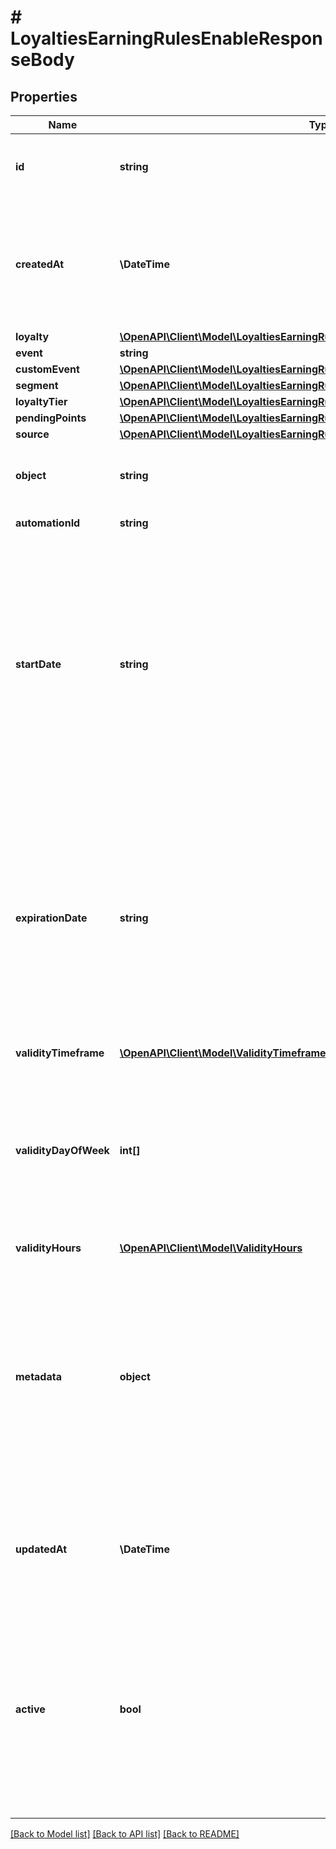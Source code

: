# # LoyaltiesEarningRulesEnableResponseBody

## Properties

Name | Type | Description | Notes
------------ | ------------- | ------------- | -------------
**id** | **string** | Assigned by the Voucherify API, identifies the earning rule object. | [optional]
**createdAt** | **\DateTime** | Timestamp representing the date and time when the earning rule was created. The value is shown in the ISO 8601 format. | [optional]
**loyalty** | [**\OpenAPI\Client\Model\LoyaltiesEarningRulesEnableResponseBodyLoyalty**](LoyaltiesEarningRulesEnableResponseBodyLoyalty.md) |  | [optional]
**event** | **string** |  | [optional]
**customEvent** | [**\OpenAPI\Client\Model\LoyaltiesEarningRulesEnableResponseBodyCustomEvent**](LoyaltiesEarningRulesEnableResponseBodyCustomEvent.md) |  | [optional]
**segment** | [**\OpenAPI\Client\Model\LoyaltiesEarningRulesEnableResponseBodySegment**](LoyaltiesEarningRulesEnableResponseBodySegment.md) |  | [optional]
**loyaltyTier** | [**\OpenAPI\Client\Model\LoyaltiesEarningRulesEnableResponseBodyLoyaltyTier**](LoyaltiesEarningRulesEnableResponseBodyLoyaltyTier.md) |  | [optional]
**pendingPoints** | [**\OpenAPI\Client\Model\LoyaltiesEarningRulesEnableResponseBodyPendingPoints**](LoyaltiesEarningRulesEnableResponseBodyPendingPoints.md) |  | [optional]
**source** | [**\OpenAPI\Client\Model\LoyaltiesEarningRulesEnableResponseBodySource**](LoyaltiesEarningRulesEnableResponseBodySource.md) |  | [optional]
**object** | **string** | The type of the object represented by JSON. Default is earning_rule. | [optional] [default to 'earning_rule']
**automationId** | **string** | For internal use by Voucherify. | [optional]
**startDate** | **string** | Start date defines when the earning rule starts to be active. Activation timestamp is presented in the ISO 8601 format. The earning rule is inactive before this date. If you do not define the start date for an earning rule, it will inherit the campaign start date by default. | [optional]
**expirationDate** | **string** | Expiration date defines when the earning rule expires. Expiration timestamp is presented in the ISO 8601 format. The earning rule is inactive after this date. If you do not define the expiration date for an earning rule, it will inherit the campaign expiration date by default. | [optional]
**validityTimeframe** | [**\OpenAPI\Client\Model\ValidityTimeframe**](ValidityTimeframe.md) |  | [optional]
**validityDayOfWeek** | **int[]** | Integer array corresponding to the particular days of the week in which the voucher is valid.  - &#x60;0&#x60; Sunday - &#x60;1&#x60; Monday - &#x60;2&#x60; Tuesday - &#x60;3&#x60; Wednesday - &#x60;4&#x60; Thursday - &#x60;5&#x60; Friday - &#x60;6&#x60; Saturday | [optional]
**validityHours** | [**\OpenAPI\Client\Model\ValidityHours**](ValidityHours.md) |  | [optional]
**metadata** | **object** | The metadata object stores all custom attributes assigned to the earning rule. A set of key/value pairs that you can attach to an earning rule object. It can be useful for storing additional information about the earning rule in a structured format. | [optional]
**updatedAt** | **\DateTime** | Timestamp representing the date and time when the earning rule was last updated in ISO 8601 format. | [optional]
**active** | **bool** | A flag to toggle the earning rule on or off. You can disable an earning rule even though it&#39;s within the active period defined by the start_date and expiration_date of the campaign or the earning rule&#39;s own start_date and expiration_date. | [optional] [default to true]

[[Back to Model list]](../../README.md#models) [[Back to API list]](../../README.md#endpoints) [[Back to README]](../../README.md)
